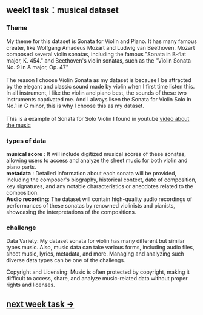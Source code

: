 ## week1 task：musical dataset
### Theme
   My theme for this dataset is Sonata for Violin and Piano. It has many famous creater, like Wolfgang Amadeus Mozart and Ludwig van Beethoven. Mozart composed several violin sonatas, including the famous "Sonata in B-flat major, K. 454." and Beethoven's violin sonatas, such as the "Violin Sonata No. 9 in A major, Op. 47"
   <br>
   <br>
   The reason I choose Violin Sonata as my dataset is because I be attracted by the elegant and classic sound made by violin when I first time listen this. In all instrument, I like the violin and piano best, the sounds of these two instruments captivated me. And I always lisen the Sonata for Violin Solo in No.1 in G minor, this is why I choose this as my dataset. <br>
<br> 
   This is a example of Sonata for Solo Violin I found in youtube [video about the music](https://youtu.be/PZoaEmxrsZQ?si=Lp2wSccpogeob-Rt)
### types of data
<b>musical score</b> : It will include digitized musical scores of these sonatas, allowing users to access and analyze the sheet music for both violin and piano parts. <br>
<b>metadata</b> : Detailed information about each sonata will be provided, including the composer's biography, historical context, date of composition, key signatures, and any notable characteristics or anecdotes related to the composition.<br>
<b>Audio recording</b>:  The dataset will contain high-quality audio recordings of performances of these sonatas by renowned violinists and pianists, showcasing the interpretations of the compositions.



### challenge
Data Variety: My dataset sonata for violin has many different but similar types music. Also, music data can take various forms, including audio files, sheet music, lyrics, metadata, and more. Managing and analyzing such diverse data types can be one of the challengs.


Copyright and Licensing: Music is often protected by copyright, making it difficult to access, share, and analyze music-related data without proper rights and licenses.

## [next week task &rarr;](week2.md) 



